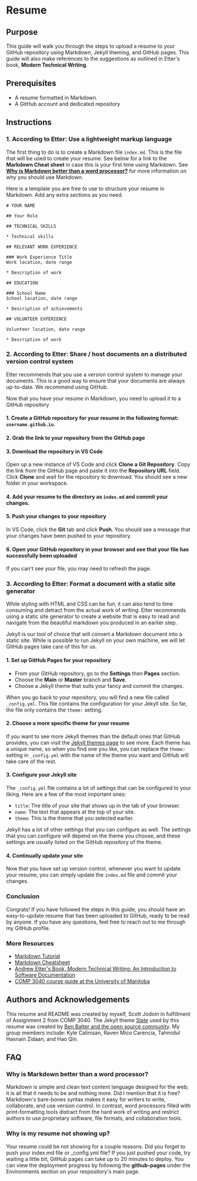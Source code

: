 # Resume

## Purpose

This guide will walk you through the steps to upload a resume to your GitHub repository using Markdown, Jekyll theming, and GitHub pages. This guide will also make references to the suggestions as outlined in Etter's book, **Modern Technical Writing**. 

## Prerequisites

* A resume formatted in Markdown.
* A GitHub account and dedicated repository

## Instructions

### 1. **According to Etter: Use a lightweight markup language**

The first thing to do is to create a Markdown file `index.md`. This is the file that will be used to create your resume. See below for a link to the **Markdown Cheat sheet** in case this is your first time using Markdown. See **[Why is Markdown better than a word processor?](https://github.com/scottjodoin/scottjodoin.github.io#faq)** for more information on why you should use Markdown.

Here is a template you are free to use to structure your resume in Markdown. Add any extra sections as you need.

```
# YOUR NAME

## Your Role

## TECHNICAL SKILLS

* Technical skills

## RELEVANT WORK EXPERIENCE

### Work Experience Title
Work location, date range

* Description of work

## EDUCATION

### School Name
School location, date range

* Description of achievements

## VOLUNTEER EXPERIENCE

Volunteer location, date range

* Description of work

```

### 2. **According to Etter: Share / host documents on a distributed version control system**

Etter recommends that you use a version control system to manage your documents. This is a good way to ensure that your documents are always up-to-date. We recommend using GitHub.

Now that you have your resume in Markdown, you need to upload it to a GitHub repository
#### 1. Create a GitHub repository for your resume in the following format: `username.github.io`.

#### 2. Grab the link to your repository from the GitHub page

#### 3. Download the repository in VS Code

Open up a new instance of VS Code and click **Clone a Git Repository**. Copy the link from the GitHub page and paste it into the **Repository URL** field. Click **Clone** and wait for the repository to download. You should see a new folder in your workspace.

#### 4. Add your resume to the directory as `index.md` and commit your changes.

#### 5. Push your changes to your repository

In VS Code, click the **Git** tab and click **Push**. You should see a message that your changes have been pushed to your repository.

#### 6. Open your GitHub repository in your browser and see that your file has successfully been uploaded

If you can't see your file, you may need to refresh the page.

### 3. **According to Etter: Format a document with a static site generator**

While styling with HTML and CSS can be fun, it can also tend to time consuming and detract from the actual work of writing. Etter recommends using a static site generator to create a website that is easy to read and navigate from the beautiful markdown you produced in an earlier step.

Jekyll is our tool of choice that will convert a Markdown document into a static site. While is possible to run Jekyll on your own machine, we will let GitHub pages take care of this for us.

#### 1. Set up GitHub Pages for your repository
* From your GitHub repository, go to the **Settings** then **Pages** section.
* Choose the   **Main** or **Master** branch and **Save**.
* Choose a Jekyll theme that suits your fancy and commit the changes.

When you go back to your repository, you will find a new file called `_config.yml`. This file contains the configuration for your Jekyll site. So far, the file only contains the `theme:` setting.

#### 2. Choose a more specific theme for your resume

If you want to see more Jekyll themes than the default ones that GitHub provides, you can visit the [Jekyll themes page](https://jekyllrb.com/docs/themes/) to see more. Each theme has a unique name, so when you find one you like, you can replace the `theme:` setting in `_config.yml` with the name of the theme you want and GitHub will take care of the rest.

#### 3. Configure your Jekyll site
  
The `_config.yml` file contains a lot of settings that can be configured to your liking. Here are a few of the most important ones:

  * `title`: The title of your site that shows up in the tab of your browser.
  * `name`: The text that appears at the top of your site.
  * `theme`: This is the theme that you selected earlier.

Jekyll has a lot of other settings that you can configure as well. The settings that you can configure will depend on the theme you choose, and these settings are usually listed on the GitHub repository of the theme.

#### 4. Continually update your site

Now that you have set up version control, whenever you want to update your resume, you can simply update the `index.md` file and commit your changes.


### Conclusion

Congrats! If you have followed the steps in this guide, you should have an easy-to-update resume that has been uploaded to GitHub, ready to be read by anyone. If you have any questions, feel free to reach out to me through my GitHub profile.

### More Resources

* [Markdown Tutorial](https://www.markdowntutorial.com/)
* [Markdown Cheatsheet](https://guides.github.com/pdfs/markdown-cheatsheet-online.pdf)
* [Andrew Etter's Book, Modern Technical Writing: An Introduction to Software Documentation](https://www.amazon.ca/Modern-Technical-Writing-Introduction-Documentation-ebook/dp/B01A2QL9SS)
* [COMP 3040 course guide at the University of Manitoba](https://aurora.umanitoba.ca/banprod/bwckctlg.p_disp_course_detail?cat_term_in=202210&subj_code_in=COMP&crse_numb_in=3040) 

## Authors and Acknowledgements

This resume and README was created by myself, Scott Jodoin in fulfillment of Assignment 2 from COMP 3040. The Jekyll theme [Slate](https://github.com/pages-themes/slate) used by this resume was created by [Ben Balter and the open source community](https://github.com/pages-themes/slate/graphs/contributors). My group members include: Kyle Calinisan, Raven Mico Carencia, Tahmidul Hasnain Zidaan, and Hao Qin. 


## FAQ

### Why is Markdown better than a word processor?

Markdown is simple and clean text content language designed for the web; it is all that it needs to be and nothing more. Did I mention that it is free? Markdown's bare-bones syntax makes it easy for writers to write, collaborate, and use version control. In contrast, word processors filled with print-formatting tools distract from the hard work of writing and restrict authors to use proprietary software, file formats, and collaboration tools. 

### Why is my resume not showing up?
  
Your resume could be not showing for a couple reasons. Did you forget to push your index.md file or _config.yml file? If you just pushed your code, try waiting a little bit; GitHub pages can take up to 20 minutes to deploy. You can view the deployment progress by following the **github-pages** under the Environments section on your respository's main page. 